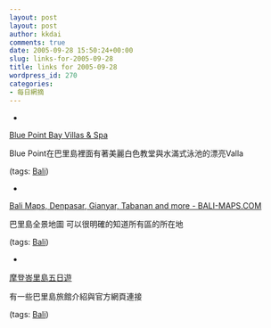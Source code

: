 ```yaml
---
layout: post
layout: post
author: kkdai
comments: true
date: 2005-09-28 15:50:24+00:00
slug: links-for-2005-09-28
title: links for 2005-09-28
wordpress_id: 270
categories:
- 每日網摘
---
```



	
  * 
		

[Blue Point Bay Villas & Spa](http://www.bluepointbayvillas.com/)


		

Blue Point在巴里島裡面有著美麗白色教堂與水滿式泳池的漂亮Valla


		

(tags: [Bali](http://del.icio.us/kkdai/Bali))


	

	
  * 
		

[Bali Maps, Denpasar, Gianyar, Tabanan and more - BALI-MAPS.COM](http://www.bali-maps.com/)


		

巴里島全景地圖 可以很明確的知道所有區的所在地


		

(tags: [Bali](http://del.icio.us/kkdai/Bali))


	

	
  * 
		

[摩登峇里島五日遊](http://www.muchfun.com.tw/project/bali/Bali-TKT&HTL.htm)


		

有一些巴里島旅館介紹與官方網頁連接


		

(tags: [Bali](http://del.icio.us/kkdai/Bali))


	


